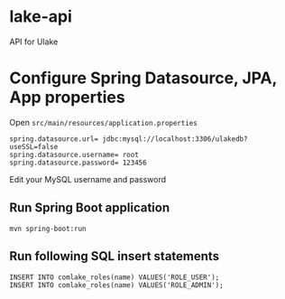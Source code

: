 # lake-api
API for Ulake

# Configure Spring Datasource, JPA, App properties
Open `src/main/resources/application.properties`

```
spring.datasource.url= jdbc:mysql://localhost:3306/ulakedb?useSSL=false
spring.datasource.username= root
spring.datasource.password= 123456
```

Edit your MySQL username and password

## Run Spring Boot application
```
mvn spring-boot:run
```

## Run following SQL insert statements

```
INSERT INTO comlake_roles(name) VALUES('ROLE_USER');
INSERT INTO comlake_roles(name) VALUES('ROLE_ADMIN');
```

